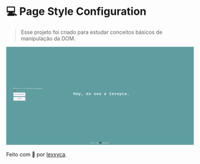 # 💻 Page Style Configuration
> Esse projeto foi criado para estudar conceitos básicos de manipulação da DOM.

![image](./img/preview.png)

Feito com 💙 por [levxyca](https://links.levxyca.codes/).